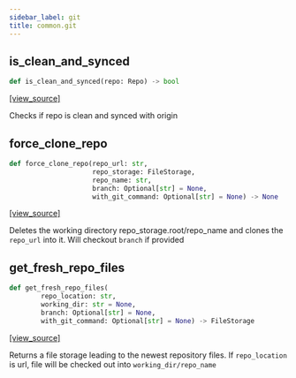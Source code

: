 ```yaml
---
sidebar_label: git
title: common.git
---
```


## is\_clean\_and\_synced

```python
def is_clean_and_synced(repo: Repo) -> bool
```

[[view_source]](https://github.com/dlt-hub/dlt/blob/9857029af018a582dd24da4070562f58bb7e9fc5/dlt/common/git.py#L37)

Checks if repo is clean and synced with origin

## force\_clone\_repo

```python
def force_clone_repo(repo_url: str,
                     repo_storage: FileStorage,
                     repo_name: str,
                     branch: Optional[str] = None,
                     with_git_command: Optional[str] = None) -> None
```

[[view_source]](https://github.com/dlt-hub/dlt/blob/9857029af018a582dd24da4070562f58bb7e9fc5/dlt/common/git.py#L93)

Deletes the working directory repo_storage.root/repo_name and clones the `repo_url` into it. Will checkout `branch` if provided

## get\_fresh\_repo\_files

```python
def get_fresh_repo_files(
        repo_location: str,
        working_dir: str = None,
        branch: Optional[str] = None,
        with_git_command: Optional[str] = None) -> FileStorage
```

[[view_source]](https://github.com/dlt-hub/dlt/blob/9857029af018a582dd24da4070562f58bb7e9fc5/dlt/common/git.py#L118)

Returns a file storage leading to the newest repository files. If `repo_location` is url, file will be checked out into `working_dir/repo_name`

